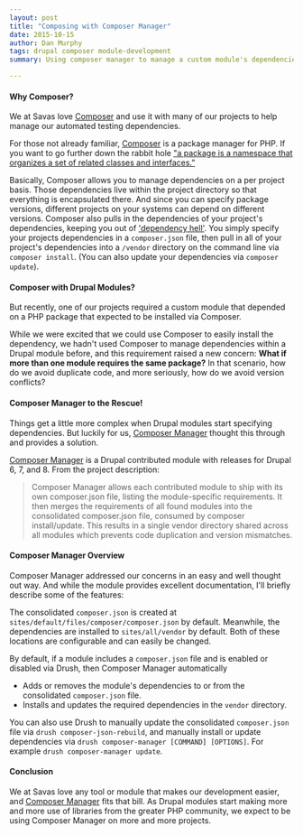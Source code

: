 ```yaml
---
layout: post
title: "Composing with Composer Manager"
date: 2015-10-15
author: Dan Murphy
tags: drupal composer module-development
summary: Using composer manager to manage a custom module's dependencies.

---
```


#### Why Composer?
We at Savas love [Composer](https://getcomposer.org/) and use it with many of our projects to help manage our automated testing dependencies.

For those not already familiar, [Composer](https://getcomposer.org/) is a package manager for PHP. If you want to go further down the rabbit hole ["a package is a namespace that organizes a set of related classes and interfaces.”](https://docs.oracle.com/javase/tutorial/java/concepts/package.html)

Basically, Composer allows you to manage dependencies on a per project basis. Those dependencies live within the project directory so that everything is encapsulated there.  And since you can specify package versions, different projects on your systems can depend on different versions. Composer also pulls in the dependencies of your project's dependencies, keeping you out of ['dependency hell'](https://en.wikipedia.org/wiki/Dependency_hell). You simply specify your projects dependencies in a `composer.json` file, then pull in all of your project's dependencies into a `/vendor` directory on the command line via `composer install`. (You can also update your dependencies via `composer update`).

#### Composer with Drupal Modules?
But recently, one of our projects required a custom module that depended on a PHP package that expected to be installed via Composer.

While we were excited that we could use Composer to easily install the dependency, we hadn't used Composer to manage dependencies within a Drupal module before, and this requirement raised a new concern: **What if more than one module requires the same package?** In that scenario, how do we avoid duplicate code, and more seriously, how do we avoid version conflicts?

#### Composer Manager to the Rescue!
Things get a little more complex when Drupal modules start specifying dependencies. But luckily for us, [Composer Manager](https://www.drupal.org/project/composer_manager) thought this through and provides a solution.

[Composer Manager](https://www.drupal.org/project/composer_manager) is a Drupal contributed module with releases for Drupal 6, 7, and 8.  From the project description:

> Composer Manager allows each contributed module to ship with its own composer.json file, listing the module-specific requirements. It then merges the requirements of all found modules into the consolidated composer.json file, consumed by composer install/update. This results in a single vendor directory shared across all modules which prevents code duplication and version mismatches.

#### Composer Manager Overview
Composer Manager addressed our concerns in an easy and well thought out way. And while the module provides excellent documentation, I'll briefly describe some of the features:

The consolidated `composer.json` is created at `sites/default/files/composer/composer.json` by default. Meanwhile, the dependencies are installed to `sites/all/vendor` by default. Both of these locations are configurable and can easily be changed.

By default, if a module includes a `composer.json` file and is enabled or disabled via Drush, then Composer Manager automatically

- Adds or removes the module's dependencies to or from the consolidated `composer.json` file.
- Installs and updates the required dependencies in the `vendor` directory.

You can also use Drush to manually update the consolidated `composer.json` file via `drush composer-json-rebuild`, and manually install or update dependencies via `drush composer-manager [COMMAND] [OPTIONS]`. For example `drush composer-manager update`.

#### Conclusion
We at Savas love any tool or module that makes our development easier, and [Composer Manager](https://www.drupal.org/project/composer_manager) fits that bill. As Drupal modules start making more and more use of libraries from the greater PHP community, we expect to be using Composer Manager on more and more projects.